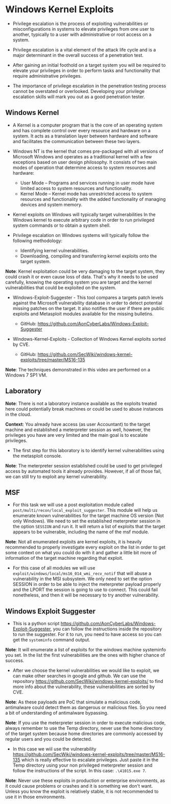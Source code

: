 # Windows Kernel Exploits

- Privilege escalation is the process of exploiting vulnerabilities or misconfigurations in systems to elevate privileges from one user to another, typically to a user with administrative or root access on a system.

- Privilege escalation is a vital element of the attack life cycle and is a major determinant in the overall success of a penetration test. 

- After gaining an initial foothold on a target system you will be required to elevate your privileges in order to perform tasks and functionality that require administrative privileges.

- The importance of privilege escalation in the penetration testing process cannot be overstated or overlooked. Developing your privilege escalation skills will mark you out as a good penetration tester.

## Windows Kernel

- A Kernel is a computer program that is the core of an operating system and has complete control over every resource and hardware on a system. It acts as a translation layer between hardware and software and facilitates the communication between these two layers.

- Windows NT is the kernel that comes pre-packaged with all versions of Microsoft Windows and operates as a traditional kernel with a few exceptions based on user design philosophy. It consists of two main modes of operation that determine access to system resources and hardware:
    + User Mode – Programs and services running in user mode have limited access to system resources and functionality.
    + Kernel Mode – Kernel mode has unrestricted access to system resources and functionality with the added functionality of managing devices and system memory.

- Kernel exploits on Windows will typically target vulnerabilities In the Windows kernel to execute arbitrary code in order to run privileged system commands or to obtain a system shell.

- Privilege escalation on Windows systems will typically follow the following methodology:
    + Identifying kernel vulnerabilities.
    + Downloading, compiling and transferring kernel exploits onto the target system.

**Note**: Kernel exploitation could be very damaging to the target system, they could crash it or even cause loss of data. That's why it needs to be used carefully, knowing the operating system you are target and the kernel vulnerabilities that could be exploited on the system.

- Windows-Exploit-Suggester - This tool compares a targets patch levels against the Microsoft vulnerability database in order to detect potential missing patches on the target. It also notifies the user if there are public exploits and Metasploit modules available for the missing bulletins.
    + GitHub: https://github.com/AonCyberLabs/Windows-Exploit-Suggester

- Windows-Kernel-Exploits - Collection of Windows Kernel exploits sorted by CVE.
    + GitHub: https://github.com/SecWiki/windows-kernel-exploits/tree/master/MS16-135

**Note**: The techniques demonstrated in this video are performed on a Windows 7 SP1 VM.

## Laboratory

**Note**: There is not a laboratory instance available as the exploits treated here could potentially break machines or could be used to abuse instances in the cloud.

**Context**: You already have access (as user Accountant) to the target machine and established a meterpreter session as well, however, the privileges you have are very limited and the main goal is to escalate privileges.

- The first step for this laboratory is to identify kernel vulnerabilities using the metasploit console.

**Note**: The meterpreter session established could be used to get privileged access by automated tools it already provides. However, if all of those fail, we can still try to exploit any kernel vulnerability.

## MSF

- For this task we will use a post exploitation module called `post/multi/recon/local_exploit_suggester`. This module will help us enumerate known vulnerabilities for the target machine OS version (Not only Windows). We need to set the established meterpreter session in the option `SESSION` and run it. It will return a list of exploits that the target appears to be vulnerable, including the name of the msf module.

**Note**: Not all enumerated exploits are kernel exploits, it is heavily recommended to properly investigate every exploit on the list in order to get some context on what you could do with it and gather a little bit more of information of the target machine regarding that exploit.

- For this case of all modules we will use `exploit/windows/local/ms16_014_wmi_recv_notif` that will abuse a vulnerability in the MSI subsystem. We only need to set the option SESSION in order to be able to inject the meterpreter payload properly and the LPORT the session is going to use to connect. This could fail nonetheless, and then it will be necessary to try another vulnerability.

## Windows Exploit Suggester

- This is a python script https://github.com/AonCyberLabs/Windows-Exploit-Suggester, you can follow the instructions inside the repository to run the suggester. For it to run, you need to have access so you can get the `systeminfo` command output.

**Note**: It will enumerate a list of exploits for the windows machine systeminfo you set. In the list the first vulnerabilities are the ones with higher chance of success.

- After we choose the kernel vulnerabilities we would like to exploit, we can make other searches in google and github. We can use the repository https://github.com/SecWiki/windows-kernel-exploits/ to find more info about the vulnerability, these vulnerabilities are sorted by CVE.

**Note**: As these payloads are PoC that simulate a malicious code, antimalware could detect them as dangerous or malicious files. So you need a bit of understanding of antimalware bypassing.

**Note**: If you use the meterpreter session in order to execute malicious code, always remember to use the Temp directory, never use the home directory of the target system because home directories are commonly accessed by regular users and you could be detected.

- In this case we wiil use the vulnerability https://github.com/SecWiki/windows-kernel-exploits/tree/master/MS16-135 which is really effective to escalate privileges. Just paste it in the Temp directory using your non privileged meterpreter session and follow the instructions of the script. In this case: `.\41015.exe 7`.

**Note**: Never use these exploits in production or enterprise environments, as it could cause problems or crashes and it is something we don't want. Unless you know the exploit is relatively stable, it is not recommended to use it in those environments.